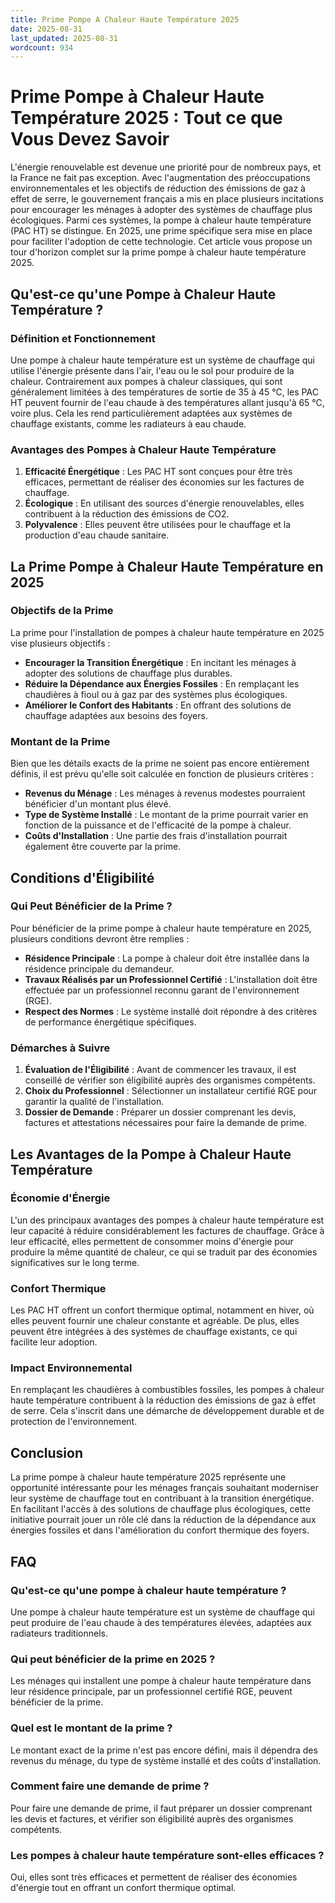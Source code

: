```yaml
---
title: Prime Pompe A Chaleur Haute Température 2025
date: 2025-08-31
last_updated: 2025-08-31
wordcount: 934
---
```


# Prime Pompe à Chaleur Haute Température 2025 : Tout ce que Vous Devez Savoir

L'énergie renouvelable est devenue une priorité pour de nombreux pays, et la France ne fait pas exception. Avec l'augmentation des préoccupations environnementales et les objectifs de réduction des émissions de gaz à effet de serre, le gouvernement français a mis en place plusieurs incitations pour encourager les ménages à adopter des systèmes de chauffage plus écologiques. Parmi ces systèmes, la pompe à chaleur haute température (PAC HT) se distingue. En 2025, une prime spécifique sera mise en place pour faciliter l'adoption de cette technologie. Cet article vous propose un tour d'horizon complet sur la prime pompe à chaleur haute température 2025.

## Qu'est-ce qu'une Pompe à Chaleur Haute Température ?

### Définition et Fonctionnement

Une pompe à chaleur haute température est un système de chauffage qui utilise l'énergie présente dans l'air, l'eau ou le sol pour produire de la chaleur. Contrairement aux pompes à chaleur classiques, qui sont généralement limitées à des températures de sortie de 35 à 45 °C, les PAC HT peuvent fournir de l'eau chaude à des températures allant jusqu'à 65 °C, voire plus. Cela les rend particulièrement adaptées aux systèmes de chauffage existants, comme les radiateurs à eau chaude.

### Avantages des Pompes à Chaleur Haute Température

1. **Efficacité Énergétique** : Les PAC HT sont conçues pour être très efficaces, permettant de réaliser des économies sur les factures de chauffage.
2. **Écologique** : En utilisant des sources d'énergie renouvelables, elles contribuent à la réduction des émissions de CO2.
3. **Polyvalence** : Elles peuvent être utilisées pour le chauffage et la production d'eau chaude sanitaire.

## La Prime Pompe à Chaleur Haute Température en 2025

### Objectifs de la Prime

La prime pour l'installation de pompes à chaleur haute température en 2025 vise plusieurs objectifs :

- **Encourager la Transition Énergétique** : En incitant les ménages à adopter des solutions de chauffage plus durables.
- **Réduire la Dépendance aux Énergies Fossiles** : En remplaçant les chaudières à fioul ou à gaz par des systèmes plus écologiques.
- **Améliorer le Confort des Habitants** : En offrant des solutions de chauffage adaptées aux besoins des foyers.

### Montant de la Prime

Bien que les détails exacts de la prime ne soient pas encore entièrement définis, il est prévu qu'elle soit calculée en fonction de plusieurs critères :

- **Revenus du Ménage** : Les ménages à revenus modestes pourraient bénéficier d'un montant plus élevé.
- **Type de Système Installé** : Le montant de la prime pourrait varier en fonction de la puissance et de l'efficacité de la pompe à chaleur.
- **Coûts d'Installation** : Une partie des frais d'installation pourrait également être couverte par la prime.

## Conditions d'Éligibilité

### Qui Peut Bénéficier de la Prime ?

Pour bénéficier de la prime pompe à chaleur haute température en 2025, plusieurs conditions devront être remplies :

- **Résidence Principale** : La pompe à chaleur doit être installée dans la résidence principale du demandeur.
- **Travaux Réalisés par un Professionnel Certifié** : L'installation doit être effectuée par un professionnel reconnu garant de l'environnement (RGE).
- **Respect des Normes** : Le système installé doit répondre à des critères de performance énergétique spécifiques.

### Démarches à Suivre

1. **Évaluation de l'Éligibilité** : Avant de commencer les travaux, il est conseillé de vérifier son éligibilité auprès des organismes compétents.
2. **Choix du Professionnel** : Sélectionner un installateur certifié RGE pour garantir la qualité de l'installation.
3. **Dossier de Demande** : Préparer un dossier comprenant les devis, factures et attestations nécessaires pour faire la demande de prime.

## Les Avantages de la Pompe à Chaleur Haute Température

### Économie d'Énergie

L'un des principaux avantages des pompes à chaleur haute température est leur capacité à réduire considérablement les factures de chauffage. Grâce à leur efficacité, elles permettent de consommer moins d'énergie pour produire la même quantité de chaleur, ce qui se traduit par des économies significatives sur le long terme.

### Confort Thermique

Les PAC HT offrent un confort thermique optimal, notamment en hiver, où elles peuvent fournir une chaleur constante et agréable. De plus, elles peuvent être intégrées à des systèmes de chauffage existants, ce qui facilite leur adoption.

### Impact Environnemental

En remplaçant les chaudières à combustibles fossiles, les pompes à chaleur haute température contribuent à la réduction des émissions de gaz à effet de serre. Cela s'inscrit dans une démarche de développement durable et de protection de l'environnement.

## Conclusion

La prime pompe à chaleur haute température 2025 représente une opportunité intéressante pour les ménages français souhaitant moderniser leur système de chauffage tout en contribuant à la transition énergétique. En facilitant l'accès à des solutions de chauffage plus écologiques, cette initiative pourrait jouer un rôle clé dans la réduction de la dépendance aux énergies fossiles et dans l'amélioration du confort thermique des foyers. 

## FAQ

### Qu'est-ce qu'une pompe à chaleur haute température ?

Une pompe à chaleur haute température est un système de chauffage qui peut produire de l'eau chaude à des températures élevées, adaptées aux radiateurs traditionnels.

### Qui peut bénéficier de la prime en 2025 ?

Les ménages qui installent une pompe à chaleur haute température dans leur résidence principale, par un professionnel certifié RGE, peuvent bénéficier de la prime.

### Quel est le montant de la prime ?

Le montant exact de la prime n'est pas encore défini, mais il dépendra des revenus du ménage, du type de système installé et des coûts d'installation.

### Comment faire une demande de prime ?

Pour faire une demande de prime, il faut préparer un dossier comprenant les devis et factures, et vérifier son éligibilité auprès des organismes compétents.

### Les pompes à chaleur haute température sont-elles efficaces ?

Oui, elles sont très efficaces et permettent de réaliser des économies d'énergie tout en offrant un confort thermique optimal.
